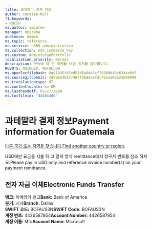 ```yaml
---
title: 과테말라 결제 정보
author: cmcatee-MSFT
f1.keywords:
- NOCSH
ms.author: cmcatee
manager: mnirkhe
audience: Admin
ms.topic: reference
ms.service: o365-administration
ms.collection: Adm_Commerce_Pay
ms.custom: AdminSurgePortfolio
localization_priority: Normal
description: 구독에 대 한 결제를 보낼 위치를 알아봅니다.
ROBOTS: NOINDEX, NOFOLLOW
ms.openlocfilehash: 0a91335fd5ed53d5a8da7cf70380b16e6344e09f
ms.sourcegitcommit: 2d59b24b877487f3b84aefdc7b1e200a21009999
ms.translationtype: MT
ms.contentlocale: ko-KR
ms.lasthandoff: 05/27/2020
ms.locfileid: "44404409"
---
```

# <a name="payment-information-for-guatemala"></a><span data-ttu-id="4c2d8-103">과테말라 결제 정보</span><span class="sxs-lookup"><span data-stu-id="4c2d8-103">Payment information for Guatemala</span></span>

<span data-ttu-id="4c2d8-104">[다른 국가 또는 지역을 찾습니다](../billing-and-payments/pay-for-your-subscription.md).</span><span class="sxs-lookup"><span data-stu-id="4c2d8-104">[Find another country or region](../billing-and-payments/pay-for-your-subscription.md).</span></span>

<span data-ttu-id="4c2d8-105">USD에만 요금을 지불 하 고 결제 방식 remittance에서 청구서 번호를 참조 하세요.</span><span class="sxs-lookup"><span data-stu-id="4c2d8-105">Please pay in USD only and reference invoice number(s) on your payment remittance.</span></span>

## <a name="electronic-funds-transfer"></a><span data-ttu-id="4c2d8-106">전자 자금 이체</span><span class="sxs-lookup"><span data-stu-id="4c2d8-106">Electronic Funds Transfer</span></span>

<span data-ttu-id="4c2d8-107">**뱅크:** 아메리카 뱅크</span><span class="sxs-lookup"><span data-stu-id="4c2d8-107">**Bank:** Bank of America</span></span>  
<span data-ttu-id="4c2d8-108">**분기:** 지사</span><span class="sxs-lookup"><span data-stu-id="4c2d8-108">**Branch:** Dallas</span></span>  
<span data-ttu-id="4c2d8-109">**SWIFT 코드:** BOFAUS3N</span><span class="sxs-lookup"><span data-stu-id="4c2d8-109">**SWIFT Code:** BOFAUS3N</span></span>  
<span data-ttu-id="4c2d8-110">**계정 번호:** 4426587954</span><span class="sxs-lookup"><span data-stu-id="4c2d8-110">**Account Number:** 4426587954</span></span>  
<span data-ttu-id="4c2d8-111">**계정 이름:** Mfc</span><span class="sxs-lookup"><span data-stu-id="4c2d8-111">**Account Name:** Microsoft</span></span>  